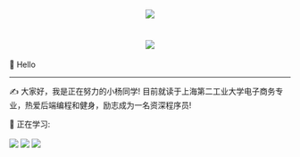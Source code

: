 <h1 align="center">
  <a href="https://sunguoqi.com/">
    <img src="https://readme-typing-svg.herokuapp.com/?lines=console.log(%22Hello%2C%20World!%22);小杨同学今天也要继续努力呀!&center=true&size=27">
  </a>
</h1>


<h1 align="center">
  <img src="https://yz-typora-img.oss-cn-shanghai.aliyuncs.com/img/GitHubBanner.gif" />
</h1>

🙋 Hello
<hr>

✍️  大家好，我是正在努力的小杨同学! 目前就读于上海第二工业大学电子商务专业，热爱后端编程和健身，励志成为一名资深程序员!


💪 正在学习:
<br>
<br>
<span >
	<img  src="[https://img.shields.io/badge/-HTML5-E34F26?style=flat-square&logo=html5&logoColor=white](https://camo.githubusercontent.com/2e2241112628f02b6133d06380981d22ef77a4a54ae68d52a84a100dd2b6e11d/68747470733a2f2f696d672e736869656c64732e696f2f62616467652f2d6a6176612d79656c6c6f773f7374796c653d666c61742d737175617265266c6f676f3d6a617661)" />
	<img  src="https://img.shields.io/badge/-CSS3-1572B6?style=flat-square&logo=css3" />
	<img  src="https://img.shields.io/badge/-JavaScript-oringe?style=flat-square&logo=javascript" />
</span>
